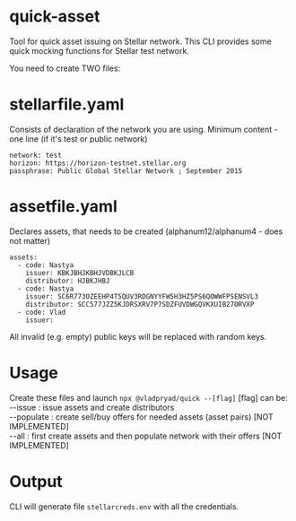 # quick-asset
Tool for quick asset issuing on Stellar network.
This CLI provides some quick mocking functions for Stellar test network.

You need to create TWO files:
# stellarfile.yaml
Consists of declaration of the network you are using.
Minimum content - one line (if it's test or public network)  
```
network: test  
horizon: https://horizon-testnet.stellar.org  
passphrase: Public Global Stellar Network ; September 2015  
```
# assetfile.yaml
Declares assets, that needs to be created (alphanum12/alphanum4 - does not matter)  <br/>
```
assets:  
  - code: Nastya  
    issuer: KBKJBHJKBHJVDBKJLCB  
    distributor: HJBKJHBJ  
  - code: Nastya  
    issuer: SC6R773OZEEHP4T5QUV3RDGNYYFW5H3HZ5PS6QOWWFPSENSVL3 
    distributor: SCC577JZZ5KJDRSXRV7P7SDZFUVDWGQVKXUIB27ORVXP  
  - code: Vlad  
    issuer:   
```
All invalid (e.g. empty) public keys will be replaced with random keys.
# Usage
Create these files and launch
`npx @vladpryad/quick --[flag]`
[flag] can be:  
  --issue : issue assets and create distributors   
  --populate : create sell/buy offers for needed assets (asset pairs) [NOT IMPLEMENTED]  
  --all : first create assets and then populate network with their offers [NOT IMPLEMENTED]  
# Output
CLI will generate file `stellarcreds.env` with all the credentials.
